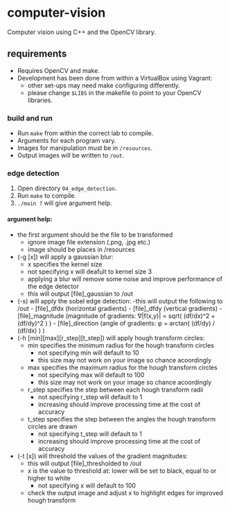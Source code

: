 # computer-vision

Computer vision using C++ and the OpenCV library.

## requirements
- Requires OpenCV and make.
- Development has been done from within a VirtualBox using Vagrant:
  - other set-ups may need make configuring differently.
  - please change `$LIBS` in the makefile to point to your OpenCV libraries.

### build and run
- Run `make` from within the correct lab to compile.
- Arguments for each program vary.
- Images for manipulation must be in `/resources`.
- Output images will be written to `/out`.

### edge detection
1. Open directory `04_edge_detection`.
1. Run `make` to compile.
1. `./main ?` will give argument help.

#### argument help:
- the first argument should be the file to be transformed
    - ignore image file extension (.png, .jpg etc.)
    - image should be places in /resources
- (-g [x]) will apply a gaussian blur:
    - x specifies the kernel size
    - not specifying x will deafult to kernel size 3
    - applying a blur will remove some noise and improve performance of the edge detector
    - this will output [file]_gaussian to /out
- (-s) will apply the sobel edge detection:
    -this will output the following to /out
        - [file]_dfdx (horizontal gradients)
        - [file]_dfdy (vertical gradients)
        - [file]_magnitude (magnitude of gradients: ∇|f(x,y)| = sqrt( (df/dx)^2 + (df/dy)^2 ) )
        - [file]_direction (angle of gradients: φ = arctan( (df/dy) / (df/dx) ) )
- (-h [min][max][r_step][t_step]) will apply hough transform circles:
    - min specifies the minimum radius for the hough transform circles
        - not specifying min will default to 10
        - this size may not work on your image so chance acoordingly
    - max specifies the maximum radius for the hough transform circles
        - not specifying max will default to 100
        - this size may not work on your image so chance acoordingly
    - r_step specifies the step between each hough transform radii
        - not specifying r_step will default to 1
        - increasing should improve processing time at the cost of accuracy
    - t_step specifies the step between the angles the hough transform circles are drawn
        - not specifying t_step will default to 1
        - increasing should improve processing time at the cost of accuracy
- (-t [x]) will threshold the values of the gradient magnitudes:
    - this will output [file]_thresholded to /out
    - x is the value to threshold at: lower will be set to black, equal to or higher to white
        - not specifying x will default to 100
    - check the output image and adjust x to highlight edges for improved hough transform
